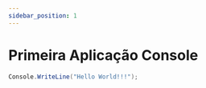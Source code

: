 ```yaml
---
sidebar_position: 1
---
```


# Primeira Aplicação Console

```csharp
Console.WriteLine("Hello World!!!");
```

